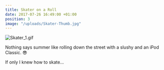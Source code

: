 ```yaml
---
title: Skater on a Roll
date: 2017-07-26 16:49:00 +01:00
position: 3
image: "/uploads/Skater-Thumb.jpg"
---
```


![Skater_1.gif](/uploads/Skater_1.gif)

Nothing says summer like rolling down the street with a slushy and an iPod Classic. 😎

If only I knew how to skate...